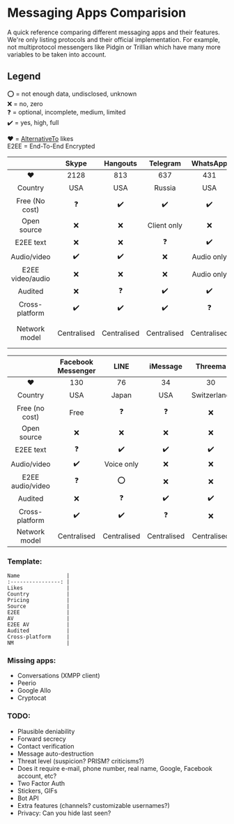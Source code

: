 # Messaging Apps Comparision
A quick reference comparing different messaging apps and their features.
We're only listing protocols and their official implementation. For example, not multiprotocol messengers like Pidgin or Trillian which have many more variables to be taken into account.

## Legend
:o: = not enough data, undisclosed, unknown  
:x: = no, zero  
:question: = optional, incomplete, medium, limited  
:heavy_check_mark: = yes, high, full

:heart: = [AlternativeTo](https://alternativeto.net/) likes  
E2EE = End-To-End Encrypted

|                  | Skype              | Hangouts           | Telegram           | WhatsApp           | Viber              | Tox                | Signal             |  
| :--------------: | :----------------: | :----------------: | :----------------: | :----------------: | :----------------: | :----------------: | :----------------: |  
| :heart:          | 2128               | 813                | 637                | 431                | 246                | 214                | 155                |  
| Country          | USA                | USA                | Russia             | USA                | Japan              | :o:                | USA                |
| Free (No cost)   | :question:         | :heavy_check_mark: | :heavy_check_mark: | :heavy_check_mark: | :question:         | :heavy_check_mark: | :heavy_check_mark: |
| Open source      | :x:                | :x:                | Client only        | :x:                | :x:                | :heavy_check_mark: | :heavy_check_mark: |  
| E2EE text        | :x:                | :x:                | :question:         | :heavy_check_mark: | :heavy_check_mark: | :heavy_check_mark: | :heavy_check_mark: |  
| Audio/video      | :heavy_check_mark: | :heavy_check_mark: | :x:                | Audio only         | Audio only         | :heavy_check_mark: | Audio only         |  
| E2EE video/audio | :x:                | :x:                | :x:                | Audio only         | :x:                | :heavy_check_mark: | Audio only         |  
| Audited          | :x:                | :question:         | :heavy_check_mark: | :heavy_check_mark: | :heavy_check_mark: | :x:                | :heavy_check_mark: |  
| Cross-platform   | :heavy_check_mark: | :heavy_check_mark: | :heavy_check_mark: | :question:         | :heavy_check_mark: | :heavy_check_mark: | :question:         |  
| Network model    | Centralised        | Centralised        | Centralised        | Centralised        | Centralised        | Peer-to-peer       | Centralised        |  

|                  | Facebook Messenger | LINE               | iMessage           | Threema            | Wire               | Vector             | 
| :--------------: | :----------------: | :----------------: | :----------------: | :----------------: | :----------------: | :----------------: | 
| :heart:          | 130                | 76                 | 34                 | 30                 | 22                 | 17                 |
| Country          | USA                | Japan              | USA                | Switzerland        | Switzerland        | :o:                |
| Free (no cost)   | Free               | :question:         | :question:         | :x:                | :heavy_check_mark: | :heavy_check_mark: | 
| Open source      | :x:                | :x:                | :x:                | :x:                | :heavy_check_mark: | :heavy_check_mark: | 
| E2EE text        | :question:         | :heavy_check_mark: | :heavy_check_mark: | :heavy_check_mark: | :heavy_check_mark: | :heavy_check_mark: | 
| Audio/video      | :heavy_check_mark: | Voice only         | :x:                | :x:                | :heavy_check_mark: | :heavy_check_mark: | 
| E2EE audio/video | :question:         | :o:                | :x:                | :x:                | :heavy_check_mark: | :heavy_check_mark: | 
| Audited          | :x:                | :question:         | :heavy_check_mark: | :heavy_check_mark: | :o:                | :x:                |
| Cross-platform   | :heavy_check_mark: | :heavy_check_mark: | :question:         | :x:                | :heavy_check_mark: | :heavy_check_mark: | 
| Network model    | Centralised        | Centralised        | Centralised        | Centralised        | Centralised        | Federated          | 

### Template:
```
Name               | 
:----------------: | 
Likes              | 
Country            | 
Pricing            | 
Source             | 
E2EE               | 
AV                 | 
E2EE AV            | 
Audited            | 
Cross-platform     | 
NM                 | 
```

### Missing apps:
- Conversations (XMPP client)
- Peerio
- Google Allo
- Cryptocat

### TODO:
- Plausible deniability
- Forward secrecy
- Contact verification
- Message auto-destruction
- Threat level (suspicion? PRISM? criticisms?)
- Does it require e-mail, phone number, real name, Google, Facebook account, etc?
- Two Factor Auth
- Stickers, GIFs
- Bot API
- Extra features (channels? customizable usernames?)
- Privacy: Can you hide last seen?

